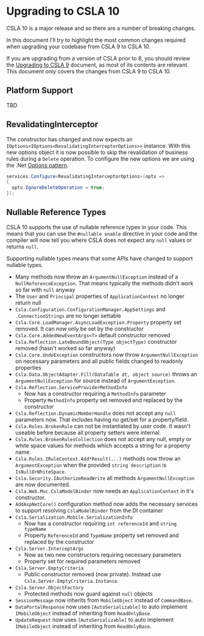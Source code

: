 # Upgrading to CSLA 10

CSLA 10 is a major release and so there are a number of breaking changes.

In this document I'll try to highlight the most common changes required when upgrading your codebase from CSLA 9 to CSLA 10.

If you are upgrading from a version of CSLA prior to 8, you should review the [Upgrading to CSLA 9](https://github.com/MarimerLLC/csla/blob/main/docs/Upgrading%20to%20CSLA%209.md) document, as most of its contents are relevant. This document only covers the changes from CSLA 9 to CSLA 10.

## Platform Support

TBD

## RevalidatingInterceptor

The constructor has changed and now expects an `IOptions<IOptions<RevalidatingInterceptorOptions>>` instance. With this new options object it is now possible to skip the revalidation of business rules during a `Delete` operation.
To configure the new options we are using the .Net [Options pattern](https://learn.microsoft.com/en-us/dotnet/core/extensions/options).
```csharp
services.Configure<RevalidatingInterceptorOptions>(opts =>
{
  opts.IgnoreDeleteOperation = true;
});
```


## Nullable Reference Types

CSLA 10 supports the use of nullable reference types in your code. This means that you can use the `#nullable enable` directive in your code and the compiler will now tell you where CSLA does not expect any `null` values or returns `null`.

Supporting nullable types means that some APIs have changed to support nullable types.

* Many methods now throw an `ArgumentNullException` instead of a `NullReferenceException`. That means typically the methods didn't work so far with `null` anyway
* The `User` and `Principal` properties of `ApplicationContext` no longer return null
* `Csla.Configuration.ConfigurationManager.AppSettings` and `.ConnectionStrings` are no longer settable
* `Csla.Core.LoadManager.AsyncLoadException.Property` property set removed. It can now only be set by the constructor
* `Csla.Core.AddedNewEventArgs<T>` default constructor removed
* `Csla.Reflection.LateBoundObject(Type objectType)` constructor removed (hasn't worked so far anyway)
* `Csla.Core.UndoException` constructors now throw `ArgumentNullException` on necessary parameters and all public fields changed to readonly properties
* `Csla.Data.ObjectAdapter.Fill(DataTable dt, object source)` throws an `ArgumentNullException` for source instead of `ArgumentException`.
* `Csla.Reflection.ServiceProviderMethodInfo` 
  * Now has a constructor requiring a `MethodInfo` parameter
  * Property `MethodInfo` property set removed and replaced by the constructor
* `Csla.Reflection.DynamicMemberHandle` does not accept any `null` parameters now. That includes having no get/set for a property/field.
* `Csla.Rules.BrokenRule` can not be instantiated by user code. It wasn't useable before because all property setters were internal.
* `Csla.Rules.BrokenRulesCollection` does not accept any null, empty or white space values for methods which accepts a string for a property name.
* `Csla.Rules.IRuleContext.Add*Result(...)` methods now throw an `ArgumentException` when the provided `string description` is `IsNullOrWhiteSpace`.
* `Csla.Security.IAuthorizeReadWrite` all methods `ArgumentNullException` are now documented.
* `Csla.Web.Mvc.CslaModelBinder` now needs an `ApplicationContext` in it's constructor.
* `AddAspNetCore()` configuration method now adds the necessary services to support resolving `CslaModelBinder` from the DI container
* `Csla.Serialization.Mobile.SerializationInfo`
  * Now has a constructor requiring `int referenceId` and `string typeName`
  * Property `ReferenceId` and `TypeName` property set removed and replaced by the constructor
* `Csla.Server.InterceptArgs`
  * Now as two new constructors requiring necessary parameters
  * Property set for required parameters removed
* `Csla.Server.EmptyCriteria`
  * Public constructor removed (now private). Instead use `Csla.Server.EmptyCriteria.Instance`.
* `Csla.Server.ObjectFactory`
  * Protected methods now guard against `null` objects
* `SessionMessage` now inherits from `MobileObject` instead of `CommandBase`.
* `DataPortalResponse` now uses `[AutoSerializable]` to auto implement `IMobileObject` instead of inheriting from `ReadOnlyBase`.
* `UpdateRequest` now uses `[AutoSerializable]` to auto implement `IMobileObject` instead of inheriting from `ReadOnlyBase`.